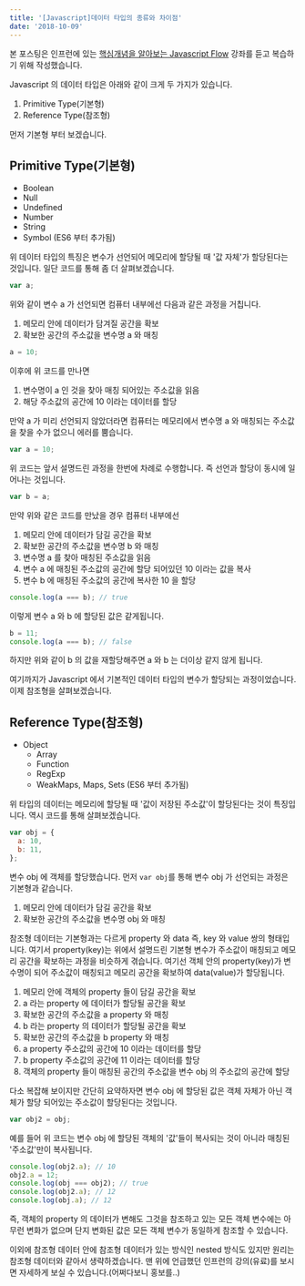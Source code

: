 ```yaml
---
title: '[Javascript]데이터 타입의 종류와 차이점'
date: '2018-10-09'
---
```


본 포스팅은 인프런에 있는 <a href="https://www.inflearn.com/course/%ED%95%B5%EC%8B%AC%EA%B0%9C%EB%85%90-javascript-flow/" target="_blank">핵심개념을 알아보는 Javascript Flow</a> 강좌를 듣고 복습하기 위해 작성했습니다.

Javascript 의 데이터 타입은 아래와 같이 크게 두 가지가 있습니다.

1. Primitive Type(기본형)
2. Reference Type(참조형)

먼저 기본형 부터 보겠습니다.

## Primitive Type(기본형)

- Boolean
- Null
- Undefined
- Number
- String
- Symbol (ES6 부터 추가됨)

위 데이터 타입의 특징은 변수가 선언되어 메모리에 할당될 때 '값 자체'가 할당된다는 것입니다.
일단 코드를 통해 좀 더 살펴보겠습니다.

```js
var a;
```

위와 같이 변수 a 가 선언되면 컴퓨터 내부에선 다음과 같은 과정을 거칩니다.

1. 메모리 안에 데이터가 담겨질 공간을 확보
2. 확보한 공간의 주소값을 변수명 a 와 매칭

```js
a = 10;
```

이후에 위 코드를 만나면

1. 변수명이 a 인 것을 찾아 매칭 되어있는 주소값을 읽음
2. 해당 주소값의 공간에 10 이라는 데이터를 할당

만약 a 가 미리 선언되지 않았더라면 컴퓨터는 메모리에서 변수명 a 와 매칭되는 주소값을 찾을 수가 없으니 에러를 뿜습니다.

```js
var a = 10;
```

위 코드는 앞서 설명드린 과정을 한번에 차례로 수행합니다. 즉 선언과 할당이 동시에 일어나는 것입니다.

```js
var b = a;
```

만약 위와 같은 코드를 만났을 경우 컴퓨터 내부에선

1. 메모리 안에 데이터가 담길 공간을 확보
2. 확보한 공간의 주소값을 변수명 b 와 매칭
3. 변수명 a 를 찾아 매칭된 주소값을 읽음
4. 변수 a 에 매칭된 주소값의 공간에 할당 되어있던 10 이라는 값을 복사
5. 변수 b 에 매칭된 주소값의 공간에 복사한 10 을 할당

```js
console.log(a === b); // true
```

이렇게 변수 a 와 b 에 할당된 값은 같게됩니다.

```js
b = 11;
console.log(a === b); // false
```

하지만 위와 같이 b 의 값을 재할당해주면 a 와 b 는 더이상 같지 않게 됩니다.

여기까지가 Javascript 에서 기본적인 데이터 타입의 변수가 할당되는 과정이었습니다.
이제 참조형을 살펴보겠습니다.

## Reference Type(참조형)

- Object
  - Array
  - Function
  - RegExp
  - WeakMaps, Maps, Sets (ES6 부터 추가됨)

위 타입의 데이터는 메모리에 할당될 때 '값이 저장된 주소값'이 할당된다는 것이 특징입니다.
역시 코드를 통해 살펴보겠습니다.

```js
var obj = {
  a: 10,
  b: 11,
};
```

변수 obj 에 객체를 할당했습니다. 먼저 `var obj`를 통해 변수 obj 가 선언되는 과정은 기본형과 같습니다.

1. 메모리 안에 데이터가 담길 공간을 확보
2. 확보한 공간의 주소값을 변수명 obj 와 매칭

참조형 데이터는 기본형과는 다르게 property 와 data 즉, key 와 value 쌍의 형태입니다.
여기서 property(key)는 위에서 설명드린 기본형 변수가 주소값이 매칭되고 메모리 공간을 확보하는 과정을 비슷하게 겪습니다. 여기선 객체 안의 property(key)가 변수명이 되어 주소값이 매칭되고 메모리 공간을 확보하여 data(value)가 할당됩니다.

1. 메모리 안에 객체의 property 들이 담길 공간을 확보
2. a 라는 property 에 데이터가 할당될 공간을 확보
3. 확보한 공간의 주소값을 a property 와 매칭
4. b 라는 property 의 데이터가 할당될 공간을 확보
5. 확보한 공간의 주소값을 b property 와 매칭
6. a property 주소값의 공간에 10 이라는 데이터를 할당
7. b property 주소값의 공간에 11 이라는 데이터를 할당
8. 객체의 property 들이 매칭된 공간의 주소값을 변수 obj 의 주소값의 공간에 할당

다소 복잡해 보이지만 간단히 요약하자면 변수 obj 에 할당된 값은 객체 자체가 아닌 객체가 할당 되어있는 주소값이 할당된다는 것입니다.

```js
var obj2 = obj;
```

예를 들어 위 코드는 변수 obj 에 할당된 객체의 '값'들이 복사되는 것이 아니라 매칭된 '주소값'만이 복사됩니다.

```js
console.log(obj2.a); // 10
obj2.a = 12;
console.log(obj === obj2); // true
console.log(obj2.a); // 12
console.log(obj.a); // 12
```

즉, 객체의 property 의 데이터가 변해도 그것을 참조하고 있는 모든 객체 변수에는 아무런 변화가 없으며 단지 변화된 값은 모든 객체 변수가 동일하게 참조할 수 있습니다.

이외에 참조형 데이터 안에 참조형 데이터가 있는 방식인 nested 방식도 있지만 원리는 참조형 데이터와 같아서 생략하겠습니다. 맨 위에 언급했던 인프런의 강의(유료)를 보시면 자세하게 보실 수 있습니다.(어쩌다보니 홍보를..)
